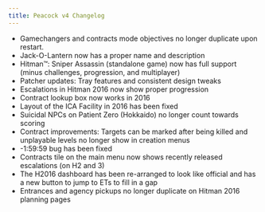 ```yaml
---
title: Peacock v4 Changelog
---
```


- Gamechangers and contracts mode objectives no longer duplicate upon restart.
- Jack-O-Lantern now has a proper name and description
- Hitman™️: Sniper Assassin (standalone game) now has full support (minus challenges, progression, and multiplayer)
- Patcher updates: Tray features and consistent design tweaks
- Escalations in Hitman 2016 now show proper progression
- Contract lookup box now works in 2016
- Layout of the ICA Facility in 2016 has been fixed
- Suicidal NPCs on Patient Zero (Hokkaido) no longer count towards scoring
- Contract improvements: Targets can be marked after being killed and unplayable levels no longer show in creation menus
- -1:59:59 bug has been fixed
- Contracts tile on the main menu now shows recently released escalations (on H2 and 3)
- The H2016 dashboard has been re-arranged to look like official and has a new button to jump to ETs to fill in a gap
- Entrances and agency pickups no longer duplicate on Hitman 2016 planning pages
